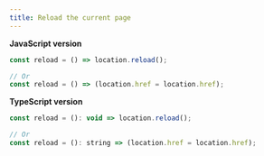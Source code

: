 ```yaml
---
title: Reload the current page
---
```


**JavaScript version**

```js
const reload = () => location.reload();

// Or
const reload = () => (location.href = location.href);
```

**TypeScript version**

```js
const reload = (): void => location.reload();

// Or
const reload = (): string => (location.href = location.href);
```
